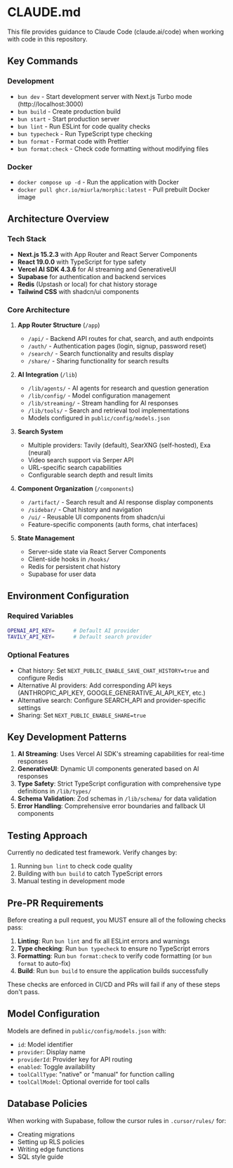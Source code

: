 # CLAUDE.md

This file provides guidance to Claude Code (claude.ai/code) when working with code in this repository.

## Key Commands

### Development
- `bun dev` - Start development server with Next.js Turbo mode (http://localhost:3000)
- `bun build` - Create production build
- `bun start` - Start production server
- `bun lint` - Run ESLint for code quality checks
- `bun typecheck` - Run TypeScript type checking
- `bun format` - Format code with Prettier
- `bun format:check` - Check code formatting without modifying files

### Docker
- `docker compose up -d` - Run the application with Docker
- `docker pull ghcr.io/miurla/morphic:latest` - Pull prebuilt Docker image

## Architecture Overview

### Tech Stack
- **Next.js 15.2.3** with App Router and React Server Components
- **React 19.0.0** with TypeScript for type safety
- **Vercel AI SDK 4.3.6** for AI streaming and GenerativeUI
- **Supabase** for authentication and backend services
- **Redis** (Upstash or local) for chat history storage
- **Tailwind CSS** with shadcn/ui components

### Core Architecture

1. **App Router Structure** (`/app`)
   - `/api/` - Backend API routes for chat, search, and auth endpoints
   - `/auth/` - Authentication pages (login, signup, password reset)
   - `/search/` - Search functionality and results display
   - `/share/` - Sharing functionality for search results

2. **AI Integration** (`/lib`)
   - `/lib/agents/` - AI agents for research and question generation
   - `/lib/config/` - Model configuration management
   - `/lib/streaming/` - Stream handling for AI responses
   - `/lib/tools/` - Search and retrieval tool implementations
   - Models configured in `public/config/models.json`

3. **Search System**
   - Multiple providers: Tavily (default), SearXNG (self-hosted), Exa (neural)
   - Video search support via Serper API
   - URL-specific search capabilities
   - Configurable search depth and result limits

4. **Component Organization** (`/components`)
   - `/artifact/` - Search result and AI response display components
   - `/sidebar/` - Chat history and navigation
   - `/ui/` - Reusable UI components from shadcn/ui
   - Feature-specific components (auth forms, chat interfaces)

5. **State Management**
   - Server-side state via React Server Components
   - Client-side hooks in `/hooks/`
   - Redis for persistent chat history
   - Supabase for user data

## Environment Configuration

### Required Variables
```bash
OPENAI_API_KEY=      # Default AI provider
TAVILY_API_KEY=      # Default search provider
```

### Optional Features
- Chat history: Set `NEXT_PUBLIC_ENABLE_SAVE_CHAT_HISTORY=true` and configure Redis
- Alternative AI providers: Add corresponding API keys (ANTHROPIC_API_KEY, GOOGLE_GENERATIVE_AI_API_KEY, etc.)
- Alternative search: Configure SEARCH_API and provider-specific settings
- Sharing: Set `NEXT_PUBLIC_ENABLE_SHARE=true`

## Key Development Patterns

1. **AI Streaming**: Uses Vercel AI SDK's streaming capabilities for real-time responses
2. **GenerativeUI**: Dynamic UI components generated based on AI responses
3. **Type Safety**: Strict TypeScript configuration with comprehensive type definitions in `/lib/types/`
4. **Schema Validation**: Zod schemas in `/lib/schema/` for data validation
5. **Error Handling**: Comprehensive error boundaries and fallback UI components

## Testing Approach
Currently no dedicated test framework. Verify changes by:
1. Running `bun lint` to check code quality
2. Building with `bun build` to catch TypeScript errors
3. Manual testing in development mode

## Pre-PR Requirements
Before creating a pull request, you MUST ensure all of the following checks pass:
1. **Linting**: Run `bun lint` and fix all ESLint errors and warnings
2. **Type checking**: Run `bun typecheck` to ensure no TypeScript errors
3. **Formatting**: Run `bun format:check` to verify code formatting (or `bun format` to auto-fix)
4. **Build**: Run `bun build` to ensure the application builds successfully

These checks are enforced in CI/CD and PRs will fail if any of these steps don't pass.

## Model Configuration
Models are defined in `public/config/models.json` with:
- `id`: Model identifier
- `provider`: Display name
- `providerId`: Provider key for API routing
- `enabled`: Toggle availability
- `toolCallType`: "native" or "manual" for function calling
- `toolCallModel`: Optional override for tool calls

## Database Policies
When working with Supabase, follow the cursor rules in `.cursor/rules/` for:
- Creating migrations
- Setting up RLS policies
- Writing edge functions
- SQL style guide